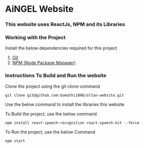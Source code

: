 # AiNGEL  Website

### This website uses ReactJs, NPM and its Libraries

### Working with the Project
Install the below dependencies required for this project
1. [Git](https://github.com/git-guides/install-git) 
2. [NPM (Node Package Manager)](https://docs.npmjs.com/downloading-and-installing-node-js-and-npm)

### Instructions To Build and Run the website
Clone the project using the git clone command
```
git clone git@github.com:Gomathi1806/altan-website.git
```

Use the below command to install the libraries this website

To Build the project, use the below command
```
npm install react-speech-recognition react-speech-kit --force
```

To Run the project, use the below Command
```
npm start
```
